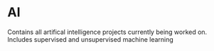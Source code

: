 # AI
Contains all artifical intelligence projects currently being worked on.
Includes supervised and unsupervised machine learning
